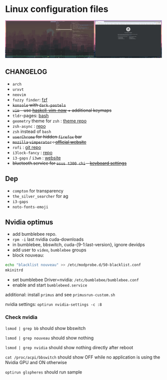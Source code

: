 # Linux configuration files

![Result](./result.png)
## CHANGELOG
- `arch`
- `urxvt`
- `neovim`
- `fuzzy finder`: [fzf](https://github.com/junegunn/fzf)
- ~~`konsole` with `dark-pastels`~~
- ~~`vim` - use [haskell-vim-now](https://github.com/begriffs/haskell-vim-now) + additional keymaps~~
- `tldr`-pages: [bash](https://github.com/pepa65/tldr-bash-client)
- `geometry` theme for `zsh` : [theme repo](https://github.com/geometry-zsh/geometry)
- `zsh-async` : [repo](https://github.com/mafredri/zsh-async)
- `zsh` instead of `bash`
- ~~`userChrome` for hidden `firefox` bar~~
- ~~`mozilla` `vimperator` : [official website](http://vimperator.org/)~~
- `rofi` : [git repo](https://github.com/DaveDavenport/rofi/)
- `i3lock-fancy` : [repo](https://github.com/meskarune/i3lock-fancy)
- `i3-gaps` / `i3wm` : [website](https://i3wm.org/)
- ~~bluetooth.service for `asus t300 chi` - [keyboard settings](https://github.com/timadevelop/asusT300chi_configs/tree/master/keyboard)~~


## Dep
- `compton` for transparency
- `the_silver_searcher` for ag
- `i3-gaps`
- `noto-fonts-emoji`


## Nvidia optimus
- add bumblebee repo.
- `rpm -i` last nvidia cuda-downloads
- in bumblebee, bbswitch, cuda-{9-1:last-version}, ignore devidps
- add user to `video`, `bumblebee` groups
- block nouveau: 
```bash
echo "blacklist nouveau" >> /etc/modprobe.d/50-blacklist.conf
mkinitrd
```
- set bumblebee Driver=nvidia: `/etc/bumblebee/bumblebee.conf`
- enable and start `bumblebeed.service`

additional: install `primus` and see `primusrun-custom.sh`

nvidia settings: `optirun nvidia-settings -c :8`

### Check nvidia
`lsmod | grep bb` should show bbswitch

`lsmod | grep nouveau` should show nothing

`lsmod | grep nvidia` should show nothing directly after reboot

`cat /proc/acpi/bbswitch` should show OFF while no application is using the Nvidia GPU and ON otherwise

`optirun glspheres` should run sample

